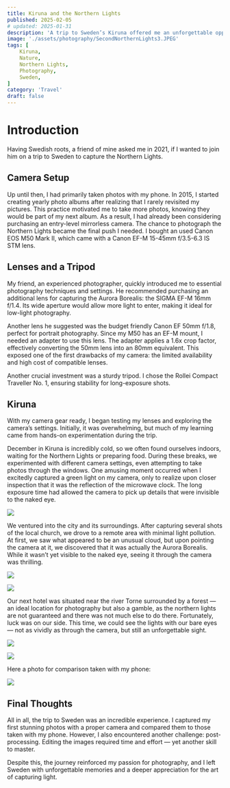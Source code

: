 ```yaml
---
title: Kiruna and the Northern Lights
published: 2025-02-05
# updated: 2025-01-31
description: 'A trip to Sweden’s Kiruna offered me an unforgettable opportunity to capture the stunning Northern Lights and explore new depths in my photography through the use of professional gear.'
image: './assets/photography/SecondNorthernLights3.JPEG'
tags: [
    Kiruna,
    Nature,
    Northern Lights,
    Photography,
    Sweden,
]
category: 'Travel'
draft: false 
---
```


# Introduction

Having Swedish roots, a friend of mine asked me in 2021, if I wanted to join him on a trip to Sweden to capture the Northern Lights.

## Camera Setup

Up until then, I had primarily taken photos with my phone. In 2015, I started creating yearly photo albums after realizing that I rarely revisited my pictures. This practice motivated me to take more photos, knowing they would be part of my next album. As a result, I had already been considering purchasing an entry-level mirrorless camera. The chance to photograph the Northern Lights became the final push I needed. I bought an used Canon EOS M50 Mark II, which came with a Canon EF-M 15-45mm f/3.5-6.3 IS STM lens.

## Lenses and a Tripod

My friend, an experienced photographer, quickly introduced me to essential photography techniques and settings. He recommended purchasing an additional lens for capturing the Aurora Borealis: the SIGMA EF-M 16mm f/1.4. Its wide aperture would allow more light to enter, making it ideal for low-light photography.

Another lens he suggested was the budget friendly Canon EF 50mm f/1.8, perfect for portrait photography. Since my M50 has an EF-M mount, I needed an adapter to use this lens. The adapter applies a 1.6x crop factor, effectively converting the 50mm lens into an 80mm equivalent. This exposed one of the first drawbacks of my camera: the limited availability and high cost of compatible lenses.

Another crucial investment was a sturdy tripod. I chose the Rollei Compact Traveller No. 1, ensuring stability for long-exposure shots.

## Kiruna

With my camera gear ready, I began testing my lenses and exploring the camera’s settings. Initially, it was overwhelming, but much of my learning came from hands-on experimentation during the trip.

December in Kiruna is incredibly cold, so we often found ourselves indoors, waiting for the Northern Lights or preparing food. During these breaks, we experimented with different camera settings, even attempting to take photos through the windows. One amusing moment occurred when I excitedly captured a green light on my camera, only to realize upon closer inspection that it was the reflection of the microwave clock. The long exposure time had allowed the camera to pick up details that were invisible to the naked eye.

![](./assets/photography/Microwave.JPEG)

We ventured into the city and its surroundings. After capturing several shots of the local church, we drove to a remote area with minimal light pollution. At first, we saw what appeared to be an unusual cloud, but upon pointing the camera at it, we discovered that it was actually the Aurora Borealis. While it wasn’t yet visible to the naked eye, seeing it through the camera was thrilling.

![](./assets/photography/Church.JPEG)

![](./assets/photography/FirstNorthernLights.JPEG)

Our next hotel was situated near the river Torne surrounded by a forest — an ideal location for photography but also a gamble, as the northern lights are not guaranteed and there was not much else to do there. Fortunately, luck was on our side. This time, we could see the lights with our bare eyes — not as vividly as through the camera, but still an unforgettable sight.

![](./assets/photography/SecondNorthernLights1.JPEG)

![](./assets/photography/SecondNorthernLights2.JPEG)

Here a photo for comparison taken with my phone:

![](./assets/photography/SecondNorthernLightsPhone.JPEG)

## Final Thoughts

All in all, the trip to Sweden was an incredible experience. I captured my first stunning photos with a proper camera and compared them to those taken with my phone. However, I also encountered another challenge: post-processing. Editing the images required time and effort — yet another skill to master.

Despite this, the journey reinforced my passion for photography, and I left Sweden with unforgettable memories and a deeper appreciation for the art of capturing light.

